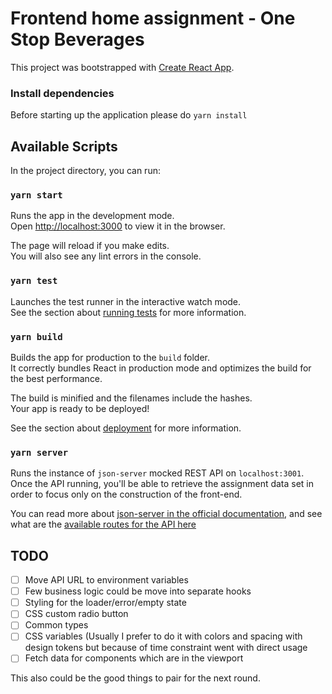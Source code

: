 # Frontend home assignment - One Stop Beverages

This project was bootstrapped with [Create React App](https://github.com/facebook/create-react-app).

### Install dependencies
Before starting up the application please do `yarn install`
## Available Scripts

In the project directory, you can run:

### `yarn start`

Runs the app in the development mode.\
Open [http://localhost:3000](http://localhost:3000) to view it in the browser.

The page will reload if you make edits.\
You will also see any lint errors in the console.

### `yarn test`

Launches the test runner in the interactive watch mode.\
See the section about [running tests](https://facebook.github.io/create-react-app/docs/running-tests) for more information.

### `yarn build`

Builds the app for production to the `build` folder.\
It correctly bundles React in production mode and optimizes the build for the best performance.

The build is minified and the filenames include the hashes.\
Your app is ready to be deployed!

See the section about [deployment](https://facebook.github.io/create-react-app/docs/deployment) for more information.

### `yarn server`

Runs the instance of `json-server` mocked REST API on `localhost:3001`.
Once the API running, you'll be able to retrieve the assignment data set in order to focus only on the construction
of the front-end.

You can read more about [json-server in the official documentation](./server/DOCUMENTATION.md), and see what are the
[available routes for the API here](./server/ROUTES.md)

## TODO
- [ ] Move API URL to environment variables
- [ ] Few business logic could be move into separate hooks
- [ ] Styling for the loader/error/empty state
- [ ] CSS custom radio button
- [ ] Common types
- [ ] CSS variables (Usually I prefer to do it with colors and spacing with design tokens but because of time constraint went with direct usage
- [ ] Fetch data for components which are in the viewport

This also could be the good things to pair for the next round.
